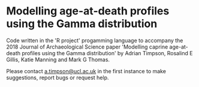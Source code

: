 
# Modelling age-at-death profiles using the Gamma distribution

Code written in the 'R project' progamming language to accompany the 2018 Journal of Archaeological Science paper 'Modelling caprine age-at-death profiles using the Gamma distribution' by Adrian Timpson, Rosalind E Gillis, Katie Manning and Mark G Thomas.

Please contact a.timpson@ucl.ac.uk  in the first instance to make suggestions, report bugs or request help.

